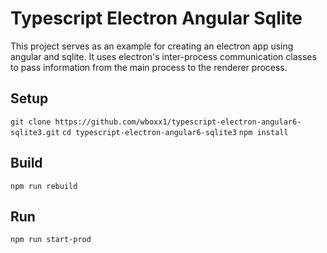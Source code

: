 # Typescript Electron Angular Sqlite

This project serves as an example for creating an electron app using angular and sqlite.  It uses electron's inter-process communication classes to pass information from the main process to the renderer process.

## Setup

`git clone https://github.com/wboxx1/typescript-electron-angular6-sqlite3.git`
`cd typescript-electron-angular6-sqlite3`
`npm install`

## Build

`npm run rebuild`

## Run

`npm run start-prod`
